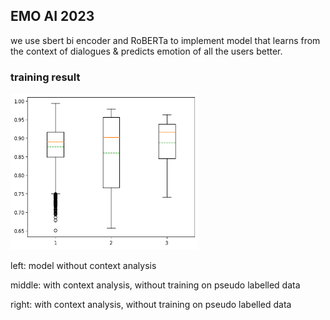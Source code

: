 ## EMO AI 2023

we use sbert bi encoder and RoBERTa to implement model that learns from the context of dialogues & predicts emotion of all the users better.


### training result

<img src="https://github.com/Kelvinthedrugger/EmoAI2023/blob/master/assets/single_vs_roberta_vs_with_pseudo.png" width="300" height="250">

left: model without context analysis

middle: with context analysis, without training on pseudo labelled data

right: with context analysis, without training on pseudo labelled data

